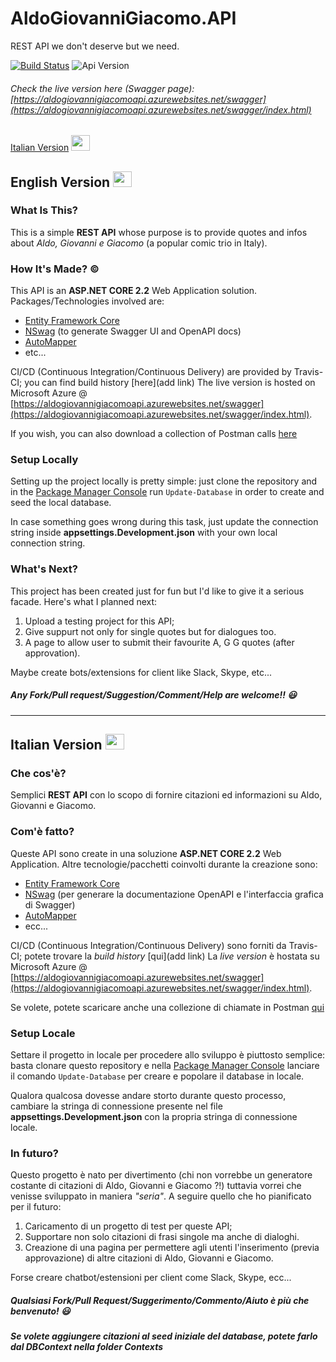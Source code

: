 # AldoGiovanniGiacomo.API
REST API we don't deserve but we need.

[![Build Status](https://travis-ci.com/giuseppebrb/AldoGiovanniGiacomo.API.svg?token=pCEEhkoJAsRoSpQFU8q4&branch=master)](https://travis-ci.com/giuseppebrb/AldoGiovanniGiacomo.API) ![Api Version](https://img.shields.io/badge/API%20Version-v1-blue)
###### Check the live version here (Swagger page): [https://aldogiovannigiacomoapi.azurewebsites.net/swagger](https://aldogiovannigiacomoapi.azurewebsites.net/swagger/index.html)

[Italian Version](#italian-version-) <img src="https://emojipedia-us.s3.dualstack.us-west-1.amazonaws.com/thumbs/120/google/146/flag-for-italy_1f1ee-1f1f9.png" width="30" height="25">

## English Version <img src="https://emojipedia-us.s3.dualstack.us-west-1.amazonaws.com/thumbs/120/google/146/flag-for-united-kingdom_1f1ec-1f1e7.png" width="30" height="25">

### What Is This?
This is a simple **REST API** whose purpose is to provide quotes and infos about *Aldo, Giovanni e Giacomo* (a popular comic trio in Italy).

### How It's Made? ©
This API is an **ASP.NET CORE 2.2** Web Application solution.
Packages/Technologies involved are:
- [Entity Framework Core](https://docs.microsoft.com/en-us/ef/core/)
- [NSwag](https://github.com/RicoSuter/NSwag) (to generate Swagger UI and OpenAPI docs)
- [AutoMapper](https://automapper.org/)
- etc...

CI/CD (Continuous Integration/Continuous Delivery) are provided by Travis-CI; you can find build history [here](add link)
The live version is hosted on Microsoft Azure @ [https://aldogiovannigiacomoapi.azurewebsites.net/swagger](https://aldogiovannigiacomoapi.azurewebsites.net/swagger/index.html).

If you wish, you can also download a collection of Postman calls [here](https://github.com/giuseppebrb/AldoGiovanniGiacomo.API/blob/master/AldoGiovanniGiacomoAPI.postman_collection.json)

### Setup Locally
Setting up the project locally is pretty simple: just clone the repository and in the [Package Manager Console](https://docs.microsoft.com/en-us/nuget/consume-packages/install-use-packages-powershell#opening-the-console-and-console-controls) run `Update-Database` in order to create and seed the local database.

In case something goes wrong during this task, just update the connection string inside **appsettings.Development.json** with your own local connection string.

### What's Next?
This project has been created just for fun but I'd like to give it a serious facade.
Here's what I planned next:
1. Upload a testing project for this API;
2. Give suppurt not only for single quotes but for dialogues too.
3. A page to allow user to submit their favourite A, G G quotes (after approvation).

Maybe create bots/extensions for client like Slack, Skype, etc...

##### Any Fork/Pull request/Suggestion/Comment/Help are welcome!! :smiley:

---------------------------------------

## Italian Version <img src="https://emojipedia-us.s3.dualstack.us-west-1.amazonaws.com/thumbs/120/google/146/flag-for-italy_1f1ee-1f1f9.png" width="30" height="25">

### Che cos'è?
Semplici **REST API** con lo scopo di fornire citazioni ed informazioni su Aldo, Giovanni e Giacomo.

### Com'è fatto?
Queste API sono create in una soluzione **ASP.NET CORE 2.2** Web Application.
Altre tecnologie/pacchetti coinvolti durante la creazione sono:
- [Entity Framework Core](https://docs.microsoft.com/en-us/ef/core/)
- [NSwag](https://github.com/RicoSuter/NSwag) (per generare la documentazione OpenAPI e l'interfaccia grafica di Swagger)
- [AutoMapper](https://automapper.org/)
- ecc...

CI/CD (Continuous Integration/Continuous Delivery) sono forniti da Travis-CI; potete trovare la *build history* [qui](add link)
La *live version* è hostata su Microsoft Azure @ [https://aldogiovannigiacomoapi.azurewebsites.net/swagger](https://aldogiovannigiacomoapi.azurewebsites.net/swagger/index.html).

Se volete, potete scaricare anche una collezione di chiamate in Postman [qui](https://github.com/giuseppebrb/AldoGiovanniGiacomo.API/blob/master/AldoGiovanniGiacomoAPI.postman_collection.json)

### Setup Locale
Settare il progetto in locale per procedere allo sviluppo è piuttosto semplice: basta clonare questo repository e nella [Package Manager Console](https://docs.microsoft.com/en-us/nuget/consume-packages/install-use-packages-powershell#opening-the-console-and-console-controls) lanciare il comando `Update-Database` per creare e popolare il database in locale.

Qualora qualcosa dovesse andare storto durante questo processo, cambiare la stringa di connessione presente nel file **appsettings.Development.json** con la propria stringa di connessione locale.

### In futuro?
Questo progetto è nato per divertimento (chi non vorrebbe un generatore costante di citazioni di Aldo, Giovanni e Giacomo ?!) tuttavia vorrei che venisse sviluppato in maniera *"seria"*.
A seguire quello che ho pianificato per il futuro:
1. Caricamento di un progetto di test per queste API;
2. Supportare non solo citazioni di frasi singole ma anche di dialoghi.
3. Creazione di una pagina per permettere agli utenti l'inserimento (previa approvazione) di altre citazioni di Aldo, Giovanni e Giacomo.

Forse creare chatbot/estensioni per client come Slack, Skype, ecc...

##### Qualsiasi Fork/Pull Request/Suggerimento/Commento/Aiuto è più che benvenuto! :smiley:
##### Se volete aggiungere citazioni al seed iniziale del database, potete farlo dal DBContext nella folder *Contexts*
